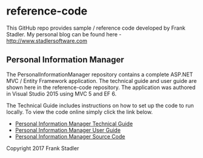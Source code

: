 # reference-code


This GitHub repo provides sample / reference code developed by Frank Stadler.  My personal blog can be found here - http://www.stadlersoftware.com

## Personal Information Manager

The PersonalInformationManager repository contains a complete ASP.NET MVC / Entity Framework application.  The technical guide and user guide are shown here in the reference-code repository. The application was authored in Visual Studio 2015 using MVC 5 and EF 6.

The Technical Guide includes instructions on how to set up the code to run locally.  To view the code online simply click the link below.

- [Personal Information Manager Technical Guide](https://github.com/FrankStadler/reference-code/blob/master/FS%20Personal%20Information%20Manager%20-%20Technical%20Guide.pdf)
- [Personal Information Manager User Guide](https://github.com/FrankStadler/reference-code/blob/master/FS%20Personal%20Information%20Manager%20-%20User%20Guide.pdf)
- [Personal Information Manager Source Code](https://github.com/FrankStadler/PersonalInformationManager)




Copyright 2017 Frank Stadler

